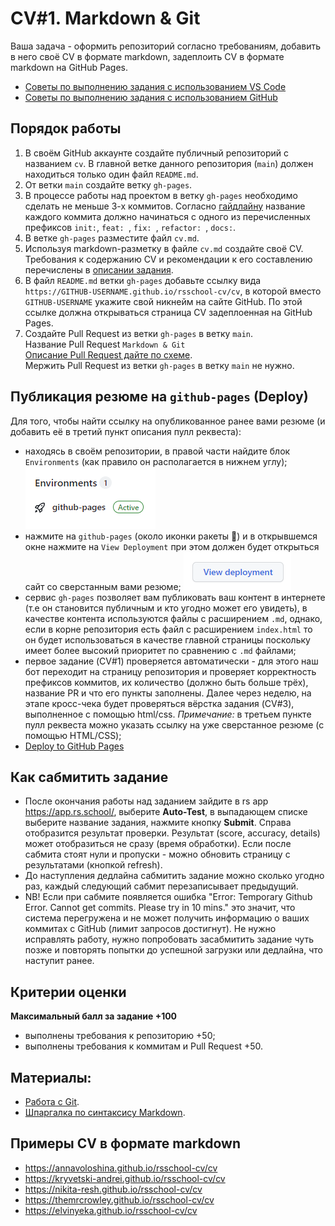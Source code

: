 #  CV#1. Markdown & Git

Ваша задача - оформить репозиторий согласно требованиям, добавить в него своё CV в формате markdown, задеплоить CV в формате markdown на GitHub Pages.

[//]: # (- [Описание и требования задания]&#40;https://github.com/rolling-scopes-school/tasks/blob/master/tasks/cv/cv.md#%D1%81%D0%BE%D0%B4%D0%B5%D1%80%D0%B6%D0%B0%D0%BD%D0%B8%D0%B5-cv&#41;)
- [Советы по выполнению задания с использованием VS Code](cv-hints.md)
- [Советы по выполнению задания с использованием GitHub](cv-github-hints.md)

## Порядок работы
1. В своём GitHub аккаунте создайте публичный репозиторий с названием `cv`.
   В главной ветке данного репозитория (`main`) должен находиться только один файл `README.md`.
2. От ветки `main` создайте ветку `gh-pages`.
3. В процессе работы над проектом в ветку `gh-pages` необходимо сделать не меньше 3-х коммитов. Согласно [гайдлайну](https://docs.rs.school/#/git-convention) название каждого коммита должно начинаться с одного из перечисленных префиксов `init:`, `feat: `, `fix: `, `refactor: `, `docs:`.
4. В ветке `gh-pages` разместите файл `cv.md`.
5. Используя markdown-разметку в файле `cv.md` создайте своё CV.  
   Требования к содержанию CV и рекомендации к его составлению перечислены в [описании задания](cv.md#содержание-cv).
6. В файл `README.md` ветки `gh-pages` добавьте ссылку вида `https://GITHUB-USERNAME.github.io/rsschool-cv/cv`, в которой вместо `GITHUB-USERNAME` укажите свой никнейм на сайте GitHub. По этой ссылке должна открываться страница CV задеплоенная на GitHub Pages.
7. Создайте Pull Request из ветки `gh-pages` в ветку `main`.  
   Название Pull Request `Markdown & Git`  
   [Описание Pull Request дайте по схеме](https://docs.rs.school/#/pull-request-review-process?id=Требования-к-pull-request-pr).  
   Мержить Pull Request из ветки `gh-pages` в ветку `main` не нужно.

## Публикация резюме на `github-pages` (Deploy)
Для того, чтобы найти ссылку на опубликованное ранее вами резюме (и добавить её в третий пункт описания пулл реквеста):
- находясь в своём репозитории, в правой части найдите блок `Environments` (как правило он располагается в нижнем углу);
  ![github](images/find_deploy_01.png)
- нажмите на `github-pages` (около иконки ракеты 🚀) и в открывшемся окне нажмите на `View Deployment` при этом должен будет открыться сайт со сверстанным вами резюме;
  ![github](images/find_deploy_02.png)
- сервис `gh-pages` позволяет вам публиковать ваш контент в интернете (т.е он становится публичным и кто угодно может его увидеть), в качестве контента используются файлы с расширением `.md`, однако, если в корне репозитория есть файл с расширением `index.html` то он будет использоваться в качестве главной страницы поскольку имеет более высокий приоритет по сравнению с `.md` файлами;
- первое задание (CV#1) проверяется автоматически - для этого наш бот переходит на страницу репозитория и проверяет корректность префиксов коммитов, их количество (должно быть больше трёх), название PR и что его пункты заполнены. Далее через неделю, на этапе кросс-чека будет проверяться вёрстка задания (CV#3), выполненное с помощью html/css. *Примечание:* в третьем пункте пулл реквеста можно указать ссылку на уже сверстанное резюме (с помощью HTML/CSS);
- [Deploy to GitHub Pages](https://www.youtube.com/watch?v=0lvKcqP3aP0)

## Как сабмитить задание
- После окончания работы над заданием зайдите в rs app https://app.rs.school/, выберите **Auto-Test**, в выпадающем списке выберите название задания, нажмите кнопку **Submit**. Справа отобразится результат проверки.
  Результат (score, accuracy, details) может отобразиться не сразу (время обработки). Если после сабмита стоят нули и пропуски - можно обновить страницу с результатами (кнопкой refresh).
- До наступления дедлайна сабмитить задание можно сколько угодно раз, каждый следующий сабмит перезаписывает предыдущий.
- NB! Если при сабмите появляется ошибка "Error: Temporary Github Error. Cannot get commits. Please try in 10 mins." это значит, что система перегружена и не может получить информацию о ваших коммитах с GitHub (лимит запросов достигнут). Не нужно исправлять работу, нужно попробовать засабмитить задание чуть позже и повторять попытки до успешной загрузки или дедлайна, что наступит ранее.

## Критерии оценки
**Максимальный балл за задание +100**
- выполнены требования к репозиторию +50;
- выполнены требования к коммитам и Pull Request +50.

## Материалы:
- [Работа с Git](git.md).
- [Шпаргалка по синтаксису Markdown](https://ydmitry.ru/blog/rukovodstvo-po-markdown-dlya-uproshcheniya-veb-razrabotki/).

## Примеры CV в формате markdown
- https://annavoloshina.github.io/rsschool-cv/cv
- https://kryvetski-andrei.github.io/rsschool-cv/cv
- https://nikita-resh.github.io/rsschool-cv/cv
- https://themrcrowley.github.io/rsschool-cv/cv
- https://elvinyeka.github.io/rsschool-cv/cv
